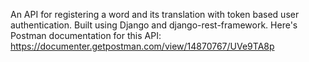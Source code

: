 An API for registering a word and its translation with token based user authentication. Built using Django and django-rest-framework.
Here's Postman documentation for this API: https://documenter.getpostman.com/view/14870767/UVe9TA8p
